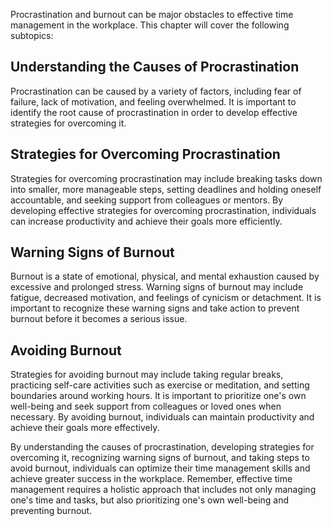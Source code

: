 
Procrastination and burnout can be major obstacles to effective time management in the workplace. This chapter will cover the following subtopics:

Understanding the Causes of Procrastination
-------------------------------------------

Procrastination can be caused by a variety of factors, including fear of failure, lack of motivation, and feeling overwhelmed. It is important to identify the root cause of procrastination in order to develop effective strategies for overcoming it.

Strategies for Overcoming Procrastination
-----------------------------------------

Strategies for overcoming procrastination may include breaking tasks down into smaller, more manageable steps, setting deadlines and holding oneself accountable, and seeking support from colleagues or mentors. By developing effective strategies for overcoming procrastination, individuals can increase productivity and achieve their goals more efficiently.

Warning Signs of Burnout
------------------------

Burnout is a state of emotional, physical, and mental exhaustion caused by excessive and prolonged stress. Warning signs of burnout may include fatigue, decreased motivation, and feelings of cynicism or detachment. It is important to recognize these warning signs and take action to prevent burnout before it becomes a serious issue.

Avoiding Burnout
----------------

Strategies for avoiding burnout may include taking regular breaks, practicing self-care activities such as exercise or meditation, and setting boundaries around working hours. It is important to prioritize one's own well-being and seek support from colleagues or loved ones when necessary. By avoiding burnout, individuals can maintain productivity and achieve their goals more effectively.

By understanding the causes of procrastination, developing strategies for overcoming it, recognizing warning signs of burnout, and taking steps to avoid burnout, individuals can optimize their time management skills and achieve greater success in the workplace. Remember, effective time management requires a holistic approach that includes not only managing one's time and tasks, but also prioritizing one's own well-being and preventing burnout.
